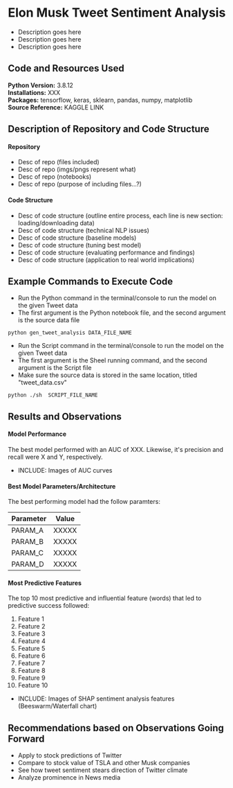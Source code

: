# Elon Musk Tweet Sentiment Analysis

- Description goes here
- Description goes here
- Description goes here


## Code and Resources Used

**Python Version:** 3.8.12\
**Installations:** XXX\
**Packages:** tensorflow, keras, sklearn, pandas, numpy, matplotlib\
**Source Reference:** KAGGLE LINK


## Description of Repository and Code Structure

#### Repository

- Desc of repo (files included)
- Desc of repo (imgs/pngs represent what)
- Desc of repo (notebooks)
- Desc of repo (purpose of including files...?)

#### Code Structure

- Desc of code structure (outline entire process, each line is new section: loading/downloading data)
- Desc of code structure (technical NLP issues)
- Desc of code structure (baseline models)
- Desc of code structure (tuning best model)
- Desc of code structure (evaluating performance and findings)
- Desc of code structure (application to real world implications)


## Example Commands to Execute Code

- Run the Python command in the terminal/console to run the model on the given Tweet data
- The first argument is the Python notebook file, and the second argument is the source data file
```
python gen_tweet_analysis DATA_FILE_NAME
```

- Run the Script command in the terminal/console to run the model on the given Tweet data
- The first argument is the Sheel running command, and the second argument is the Script file
- Make sure the source data is stored in the same location, titled "tweet_data.csv" 
```
python ./sh  SCRIPT_FILE_NAME
```

## Results and Observations

#### Model Performance

The best model performed with an AUC of XXX. Likewise, it's precision and recall were X and Y, respectively.
- INCLUDE: Images of AUC curves

#### Best Model Parameters/Architecture

The best performing model had the follow paramters:

| Parameter | Value |
| --------- | ----- |
| PARAM_A   | XXXXX |
| PARAM_B   | XXXXX |
| PARAM_C   | XXXXX |
| PARAM_D   | XXXXX |


#### Most Predictive Features

The top 10 most predictive and influential feature (words) that led to predictive success followed:

1. Feature 1
2. Feature 2
3. Feature 3
4. Feature 4
5. Feature 5
6. Feature 6
7. Feature 7
8. Feature 8
9. Feature 9
10. Feature 10

- INCLUDE: Images of SHAP sentiment analysis features (Beeswarm/Waterfall chart)


## Recommendations based on Observations Going Forward

- Apply to stock predictions of Twitter
- Compare to stock value of TSLA and other Musk companies
- See how tweet sentiment stears direction of Twitter climate
- Analyze prominence in News media






